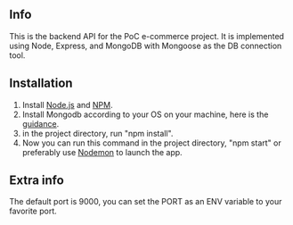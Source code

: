 ## Info

This is the backend API for the PoC e-commerce project.
It is implemented using Node, Express, and MongoDB with Mongoose as the DB connection tool.

## Installation

1. Install [Node.js](https://nodejs.org/en/download/) and [NPM](https://www.npmjs.com/get-npm).
2. Install Mongodb according to your OS on your machine, here is the [guidance](https://docs.mongodb.com/manual/installation/).
3. in the project directory, run "npm install".
4. Now you can run this command in the project directory, "npm start" or preferably use [Nodemon](https://nodemon.io/) to launch the app.

## Extra info

The default port is 9000, you can set the PORT as an ENV variable to your favorite port.
